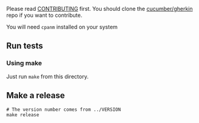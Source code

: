 Please read [CONTRIBUTING](https://github.com/cucumber/gherkin/blob/master/CONTRIBUTING.md) first.
You should clone the [cucumber/gherkin](https://github.com/cucumber/gherkin) repo if you want
to contribute.

You will need `cpanm` installed on your system

## Run tests

### Using make

Just run `make` from this directory.

## Make a release

    # The version number comes from ../VERSION
    make release
